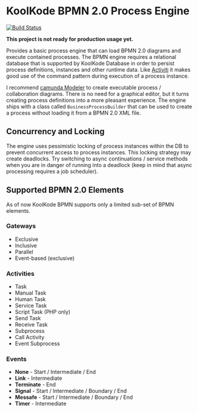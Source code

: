 # KoolKode BPMN 2.0 Process Engine

[![Build Status](https://travis-ci.org/koolkode/bpmn.svg?branch=master)](https://travis-ci.org/koolkode/bpmn)

**This project is not ready for production usage yet.**

Provides a basic process engine that can load BPMN 2.0 diagrams and execute contained processes. The BPMN engine
requires a relational database that is supported by KoolKode Database in order to persist process definitions, instances
and other runtime data. Like [Activiti](http://activiti.org/) it makes good use of the command pattern during execution
of a process instance.

I recommend [camunda Modeler](http://camunda.org/bpmn/tool/) to create executable process / collaboration diagrams. There is
no need for a graphical editor, but it turns creating process definitions into a more pleasant experience. The engine ships
with a class called `BusinessProcessBuilder` that can be used to create a process without loading it from a BPMN 2.0
XML file.

## Concurrency and Locking

The engine uses pessimistic locking of process instances within the DB to prevent concurrent access to process instances.
This locking strategy may create deadlocks. Try switching to async continuations / service methods when you are in
danger of running into a deadlock (keep in mind that async processing requires a job scheduler).

## Supported BPMN 2.0 Elements

As of now KoolKode BPMN supports only a limited sub-set of BPMN elements.

### Gateways

- Exclusive
- Inclusive
- Parallel
- Event-based (exclusive)

### Activities

- Task
- Manual Task
- Human Task
- Service Task
- Script Task (PHP only)
- Send Task
- Receive Task
- Subprocess
- Call Activity
- Event Subprocess

### Events

- **None** - Start / Intermediate / End
- **Link** - Intermediate
- **Terminate** - End
- **Signal** - Start / Intermediate / Boundary / End
- **Messafe** - Start / Intermediate / Boundary / End
- **Timer** - Intermediate
